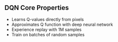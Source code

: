 ## DQN Core Properties

- Learns Q-values directly from pixels
- Approximates Q function with deep neural network
- Experience replay with 1M samples
- Train on batches of random samples
